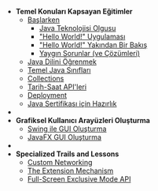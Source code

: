 - **Temel Konuları Kapsayan Eğitimler**
  - [Başlarken](baslarken/baslarken.md)
    - [Java Teknolojisi Olgusu](baslarken/java-teknoloji-olgusu/java-teknoloji-olgusu.md)
    - ["Hello World!" Uygulaması](baslarken/helloworld-uygulamasi0/hello-world0.md)
    - ["Hello World!" Yakından Bir Bakış](baslarken/helloworld-uygulamasi1/hello-world1.md)
    - [Yaygın Sorunlar (ve Çözümleri)](baslarken/yaygin-sorunlar/yaygin-sorunlar.md)
  - [Java Dilini Öğrenmek](learning-java-lang.md)
  - [Temel Java Sınıfları](ess-java-cla.md)
  - [Collections](collections.md)
  - [Tarih-Saat API'leri](data-time-api.md)
  - [Deployment](deployment.md)
  - [Java Sertifikası için Hazırlık](pre-javaprog-lang-cert.md)
- 
- **Grafiksel Kullanıcı Arayüzleri Oluşturma**
  - [Swing ile GUI Oluşturma](quickstart.md)
  - [JavaFX GUI Oluşturma](adding-pages.md)
- 
- **Specialized Trails and Lessons**
  - [Custom Networking](gettingstarted.md)
  - [The Extension Mechanism](themes.md)
  - [Full-Screen Exclusive Mode API](plugins.md)